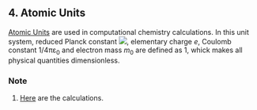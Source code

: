 ## 4. Atomic Units

[Atomic Units](https://en.wikipedia.org/wiki/Hartree_atomic_units) are used in computational chemistry calculations. In this unit system, reduced Planck constant <img src="https://latex.codecogs.com/gif.latex?\hbar">, elementary charge *e*, Coulomb constant 1/4πε<sub>0</sub> and electron mass *m*<sub>0</sub> are defined as 1, whick makes all physical quantities dimensionless.

### Note

1. [Here](uncertainties/atomic.py) are the calculations.